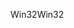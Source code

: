<span data-ttu-id="9866b-101">Win32</span><span class="sxs-lookup"><span data-stu-id="9866b-101">Win32</span></span>